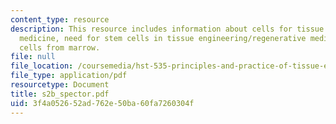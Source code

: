 ```yaml
---
content_type: resource
description: This resource includes information about cells for tissue engineering/regenerative
  medicine, need for stem cells in tissue engineering/regenerative medicine and stem
  cells from marrow.
file: null
file_location: /coursemedia/hst-535-principles-and-practice-of-tissue-engineering-fall-2004/3f4a052652ad762e50ba60fa7260304f_s2b_spector.pdf
file_type: application/pdf
resourcetype: Document
title: s2b_spector.pdf
uid: 3f4a0526-52ad-762e-50ba-60fa7260304f
---
```

